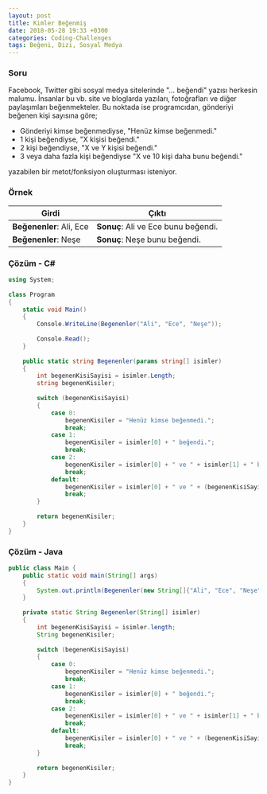 ```yaml
---
layout: post
title: Kimler Beğenmiş
date: 2018-05-28 19:33 +0300
categories: Coding-Challenges
tags: Beğeni, Dizi, Sosyal Medya
---
```

### Soru
Facebook, Twitter gibi sosyal medya sitelerinde "… beğendi" yazısı herkesin malumu. İnsanlar bu vb. site ve bloglarda yazıları, fotoğrafları ve diğer paylaşımları beğenmekteler. Bu noktada ise programcıdan, gönderiyi beğenen kişi sayısına göre;

- Gönderiyi kimse beğenmediyse, "Henüz kimse beğenmedi."
- 1 kişi beğendiyse, "X kişisi beğendi."
- 2 kişi beğendiyse, "X ve Y kişisi beğendi."
- 3 veya daha fazla kişi beğendiyse "X ve 10 kişi daha bunu beğendi."

yazabilen bir metot/fonksiyon oluşturması isteniyor.

### Örnek

| Girdi                    | Çıktı                               |
|--------------------------|-------------------------------------|
| **Beğenenler**: Ali, Ece | **Sonuç**: Ali ve Ece bunu beğendi. |
| **Beğenenler**: Neşe     | **Sonuç**: Neşe bunu beğendi.       |

### Çözüm - C#
```csharp
using System;
 
class Program
{
    static void Main()
    {
        Console.WriteLine(Begenenler("Ali", "Ece", "Neşe"));
 
        Console.Read();
    }
 
    public static string Begenenler(params string[] isimler)
    {
        int begenenKisiSayisi = isimler.Length;
        string begenenKisiler;
 
        switch (begenenKisiSayisi)
        {
            case 0:
                begenenKisiler = "Henüz kimse beğenmedi.";
                break;
            case 1:
                begenenKisiler = isimler[0] + " beğendi.";
                break;
            case 2:
                begenenKisiler = isimler[0] + " ve " + isimler[1] + " beğendi.";
                break;
            default:
                begenenKisiler = isimler[0] + " ve " + (begenenKisiSayisi - 1) + " kişi daha bunu beğendi.";
                break;
        }
 
        return begenenKisiler;
    }
}
```

### Çözüm - Java
```java
public class Main {
    public static void main(String[] args)
    {
        System.out.println(Begenenler(new String[]{"Ali", "Ece", "Neşe"}));
    }
 
    private static String Begenenler(String[] isimler)
    {
        int begenenKisiSayisi = isimler.length;
        String begenenKisiler;
 
        switch (begenenKisiSayisi)
        {
            case 0:
                begenenKisiler = "Henüz kimse beğenmedi.";
                break;
            case 1:
                begenenKisiler = isimler[0] + " beğendi.";
                break;
            case 2:
                begenenKisiler = isimler[0] + " ve " + isimler[1] + " beğendi.";
                break;
            default:
                begenenKisiler = isimler[0] + " ve " + (begenenKisiSayisi - 1) + " kişi daha bunu beğendi.";
                break;
        }
 
        return begenenKisiler;
    }
}
```